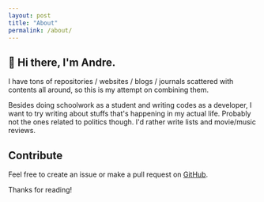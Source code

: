 ```yaml
---
layout: post
title: "About"
permalink: /about/
---
```


## 👋 Hi there, I'm Andre.

I have tons of repositories / websites / blogs / journals scattered with contents all around, so this is my attempt on combining them.

Besides doing schoolwork as a student and writing codes as a developer, I want to try writing about stuffs that's happening in my actual life. Probably not the ones related to politics though. I'd rather write lists and movie/music reviews.

## Contribute
Feel free to create an issue or make a pull request on [GitHub](https://github.com/acp/djoernal).

Thanks for reading!

